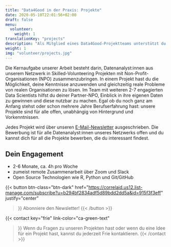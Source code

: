 ```yaml
---
title: "Data4Good in der Praxis: Projekte"
date: 2020-05-10T22:01:56+02:00
draft: false
menu:
  volunteer:
    weight: 1
translationKey: "projects"
description: "Als Mitglied eines Data4Good-Projektteams unterstützt du zusammen mit anderen sozial engagierten Datenmenschen eine soziale Organisation bei ihrer Datenherausforderung. Gleichzeitig kannst du deine Skills anwenden und ausbauen."
weight: 1
img: "volunteer/projects.jpg"
---
```



Die Kernaufgabe unserer Arbeit besteht darin, Datenanalyst:innen aus unserem Netzwerk in Skilled-Volunteering Projekten mit Non-Profit-Organisationen (NPO) zusammenzubringen. In einem Projekt hast du die Möglichkeit, deine Kenntnisse anzuwenden und gleichzeitig reale Probleme von realen Organisationen zu lösen. Im Team mit weiteren 2-7 engagierten Data Scientists hilfst du deiner Partner-NPO, Einblick in ihre eigenen Daten zu gewinnen und diese nutzbar zu machen. Egal ob du noch ganz am Anfang stehst oder schon mehrere Jahre Berufserfahrung hast: unsere Projekte sind für alle offen, unabhängig von Hintergrund und Vorkenntnissen.

Jedes Projekt wird über unseren [E-Mail-Newsletter](https://correlaid.us12.list-manage.com/subscribe?u=b294bf2834adf5d89bdd2dd5a&id=915f3f3eff) ausgeschrieben. Die Bewerbung ist für alle Datenanalyst:innen unseres Netzwerks offen und du kannst dich für all die Projekte bewerben, die du interessant findest. 


## Dein Engagement

- 2-6 Monate, ca. 4h pro Woche
- zumeist remote Zusammenarbeit über Zoom und Slack
- Open Source Technologien wie R, Python und Git/GitHub

{{< button 
    btn-class="btn-dark"
    href="https://correlaid.us12.list-manage.com/subscribe?u=b294bf2834adf5d89bdd2dd5a&id=915f3f3eff"
    justify="center"
>}}
Abonniere den Newsletter!
{{< /button >}}


{{< contact
    key="frie"
    link-color="ca-green-text"
>}}
Wenn du Fragen zu unseren Projekten hast oder wenn du eine Idee für ein Projekt hast, kannst du jederzeit Frie kontaktieren.
{{< /contact >}}
